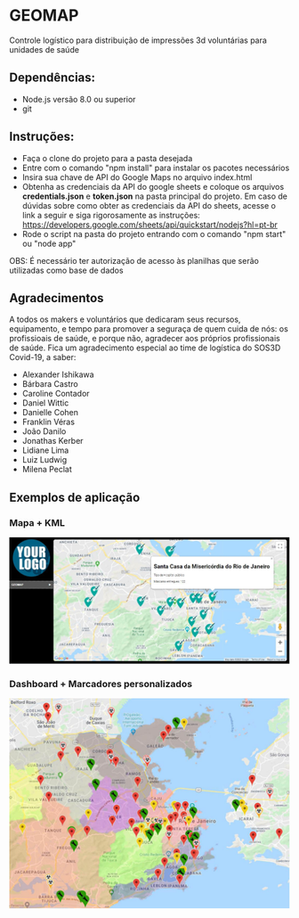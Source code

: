 # GEOMAP
Controle logístico para distribuição de impressões 3d voluntárias para unidades de saúde

## Dependências:
* Node.js versão 8.0 ou superior
* git

## Instruções:
* Faça o clone do projeto para a pasta desejada
* Entre com o comando "npm install" para instalar os pacotes necessários
* Insira sua chave de API do Google Maps no arquivo index.html
* Obtenha as credenciais da API do google sheets e coloque os arquivos **credentials.json** e **token.json** na pasta principal do projeto. Em caso de dúvidas sobre como obter as credenciais da API do sheets, acesse o link a seguir e siga rigorosamente as instruções:
https://developers.google.com/sheets/api/quickstart/nodejs?hl=pt-br
* Rode o script na pasta do projeto entrando com o comando "npm start" ou "node app"

OBS: É necessário ter autorização de acesso às planilhas que serão utilizadas como base de dados

## Agradecimentos

A todos os makers e voluntários que dedicaram seus recursos, equipamento, e tempo para promover a seguraça de quem cuida de nós: os profissioais de saúde, e porque não, agradecer aos próprios profissionais de saúde.
Fica um agradecimento especial ao time de logística do SOS3D Covid-19, a saber:
* Alexander Ishikawa
* Bárbara Castro
* Caroline Contador
* Daniel Wittic
* Danielle Cohen
* Franklin Véras
* João Danilo
* Jonathas Kerber
* Lidiane Lima
* Luiz Ludwig
* Milena Peclat

## Exemplos de aplicação
### Mapa + KML
![Exemplo de mapa](/readme/mapa_2.JPG)
### Dashboard + Marcadores personalizados
![Exemplo de mapa](/readme/mapa.jpg)
